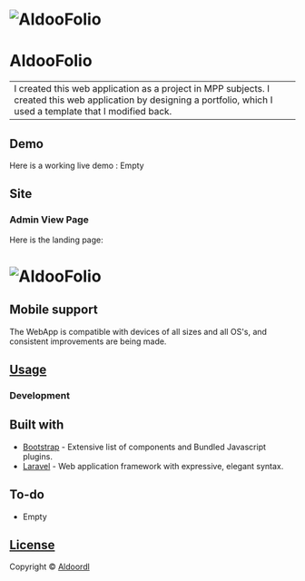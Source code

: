 # ![AldooFolio](https://github.com/Aldoordl/LaravelBootstrapProject/assets/115862018/d0ab84f5-bc0e-4a8e-85e2-cf03b9b1faa8)
# AldooFolio
<table>
<tr>
<td>
  I created this web application as a project in MPP subjects. I created this web application by designing a portfolio, which I used a template that I modified back.
</td>
</tr>
</table>


## Demo
Here is a working live demo :  Empty


## Site

### Admin View Page
Here is the landing page:
# ![AldooFolio](https://github.com/Aldoordl/LaravelBootstrapProject/assets/115862018/ddf6b0b6-7e86-4da4-a333-bd25406ef294)
## Mobile support
The WebApp is compatible with devices of all sizes and all OS's, and consistent improvements are being made.





## [Usage]() 

### Development




## Built with 

- [Bootstrap](http://getbootstrap.com/) - Extensive list of components and  Bundled Javascript plugins.
- [Laravel](https://laravel.com/) - Web application framework with expressive, elegant syntax.


## To-do
- Empty

## [License]()

Copyright © [Aldoordl](https://github.com/Aldoordl)

